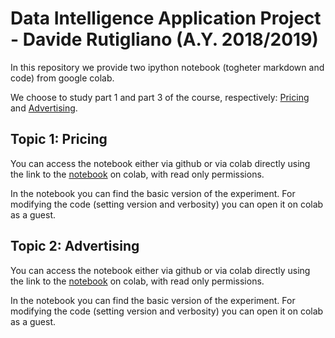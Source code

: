 # Data Intelligence Application Project - Davide Rutigliano (A.Y. 2018/2019)

In this repository we provide two ipython notebook (togheter markdown and code) from google colab.

We choose to study part 1 and part 3 of the course, respectively: [Pricing](https://github.com/DavideRutigliano/DataIntelligenceApplication/blob/master/Pricing.ipynb) and [Advertising](https://github.com/DavideRutigliano/DataIntelligenceApplication/blob/master/Advertising.ipynb).

## Topic 1: Pricing

You can access the notebook either via github or via colab directly using the link to the [notebook](https://colab.research.google.com/drive/1Z1E7maW8z6TSad0rM8PJzaC07dEELBck) on colab, with read only permissions.

In the notebook you can find the basic version of the experiment. For modifying the code (setting version and verbosity) you can  open it on colab as a guest.

## Topic 2: Advertising

You can access the notebook either via github or via colab directly using the link to the [notebook](https://colab.research.google.com/drive/1THEmtEnFl1ZYuEM0qBv3V9S-FrBaCBA8) on colab, with read only permissions.

In the notebook you can find the basic version of the experiment. For modifying the code (setting version and verbosity) you can open it on colab as a guest.
